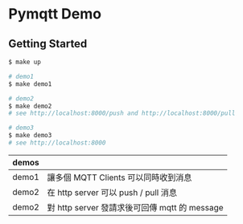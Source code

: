 # Pymqtt Demo

## Getting Started

```bash
$ make up

# demo1
$ make demo1

# demo2
$ make demo2
# see http://localhost:8000/push and http://localhost:8000/pull

# demo3
$ make demo3
# see http://localhost:8000
```

| demos |                                               |
| ----- | --------------------------------------------- |
| demo1 | 讓多個 MQTT Clients 可以同時收到消息          |
| demo2 | 在 http server 可以 push / pull 消息          |
| demo2 | 對 http server 發請求後可回傳 mqtt 的 message |
